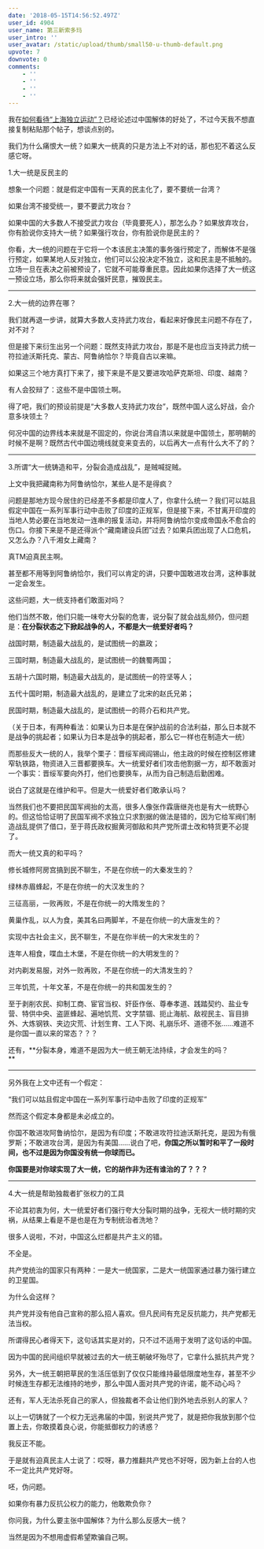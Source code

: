 ```yaml
---
date: '2018-05-15T14:56:52.497Z'
user_id: 4904
user_name: 第三新索多玛
user_intro: ''
user_avatar: /static/upload/thumb/small50-u-thumb-default.png
upvote: 7
downvote: 0
comments:
    - ''
    - ''
    - ''
    - ''
---
```


我在[如何看待“上海独立运动”？](https://www.pin-cong.com/p/24298/?s=78333)已经论述过中国解体的好处了，不过今天我不想直接复制粘贴那个帖子，想谈点别的。

我们为什么痛恨大一统？如果大一统真的只是方法上不对的话，那也犯不着这么反感它呀。

  

1.大一统是反民主的

想象一个问题：就是假定中国有一天真的民主化了，要不要统一台湾？

如果台湾不接受统一，要不要武力攻台？

如果中国的大多数人不接受武力攻台（毕竟要死人），那怎么办？如果放弃攻台，你有脸说你支持大一统？如果强行攻台，你有脸说你是民主的？

你看，大一统的问题在于它将一个本该民主决策的事务强行预定了，而解体不是强行预定，如果某地人反对独立，他们可以公投决定不独立，这和民主是不抵触的。立场一旦在表决之前被预设了，它就不可能尊重民意。因此如果你选择了大一统这一预设立场，那么你将来就会强奸民意，摧毁民主。

---

2.大一统的边界在哪？

我们就再退一步讲，就算大多数人支持武力攻台，看起来好像民主问题不存在了，对不对？

但是接下来衍生出另一个问题：既然支持武力攻台，那是不是也应当支持武力统一符拉迪沃斯托克、蒙古、阿鲁纳恰尔？毕竟自古以来嘛。

如果这三个地方真打下来了，接下来是不是又要进攻哈萨克斯坦、印度、越南？

有人会狡辩了：这些不是中国领土啊。

得了吧，我们的预设前提是“大多数人支持武力攻台”，既然中国人这么好战，会介意多块领土？

何况中国的边界线本来就是不固定的，你说台湾自清以来就是中国领土，那明朝的时候不是啊？既然古代中国边境线就变来变去的，以后再大一点有什么大不了的？

---

3.所谓“大一统铸造和平，分裂会造成战乱”，是贼喊捉贼。

上文中我把藏南称为阿鲁纳恰尔，某些人是不是得疯？  

问题是那地方现今居住的已经差不多都是印度人了，你拿什么统一？我们可以姑且假定中国在一系列军事行动中击败了印度的正规军，但是接下来，不甘离开印度的当地人势必要在当地发动一连串的报复活动，并将阿鲁纳恰尔变成帝国永不愈合的伤口。你接下来是不是还得派个“藏南建设兵团”过去？如果兵团出现了人口危机，又怎么办？八千湘女上藏南？

真TM迫真民主啊。

甚至都不用等到阿鲁纳恰尔，我们可以肯定的讲，只要中国敢进攻台湾，这种事就一定会发生。

这些问题，大一统支持者们敢面对吗？

他们当然不敢，他们只能一味夸大分裂的危害，说分裂了就会战乱频仍，但问题是：**在分裂状态之下掀起战争的人，不都是大一统爱好者吗？**

战国时期，制造最大战乱的，是试图统一的嬴政；

三国时期，制造最大战乱的，是试图统一的魏蜀两国；

五胡十六国时期，制造最大战乱的，是试图统一的符坚等人；

五代十国时期，制造最大战乱的，是建立了北宋的赵氏兄弟；

民国时期，制造最大战乱的，是试图统一的蒋介石和共产党。

（关于日本，有两种看法：如果认为日本是在保护战前的合法利益，那么日本就不是战争的挑起者；如果认为日本是战争的挑起者，那么它一样也在制造大一统）

而那些反大一统的人，我举个栗子：晋绥军阀阎锡山，他主政的时候在控制区修建窄轨铁路，物资进入三晋都要换车。大一统爱好者们攻击他割据一方，却不敢面对一个事实：晋绥军要向外打，他们也要换车，从而为自己制造后勤困难。

说白了这就是在维护和平。但是大一统爱好者们敢承认吗？

当然我们也不要把民国军阀抬的太高，很多人像张作霖唐继尧也是有大一统野心的。但这恰恰证明了民国军阀不求独立只求割据的做法是错的，因为它给军阀们制造战乱提供了借口，至于蒋氏政权掘黄河御敌和共产党所谓土改和特货更不必提了。

而大一统又真的和平吗？

修长城修阿房宫搞到民不聊生，不是在你统一的大秦发生的？

绿林赤眉蜂起，不是在你统一的大汉发生的？

三征高丽，一败再败，不是在你统一的大隋发生的？

黄巢作乱，以人为食，美其名曰两脚羊，不是在你统一的大唐发生的？

实现中古社会主义，民不聊生，不是在你半统一的大宋发生的？

连年人相食，喋血土木堡，不是在你统一的大明发生的？

对内剃发易服，对外一败再败，不是在你统一的大清发生的？

三年饥荒，十年文革，不是在你统一的共和国发生的？

至于剥削农民、抑制工商、宦官当权、奸臣作伥、尊奉孝道、践踏契约、盐业专营、特供中央、盗匪蜂起、遍地饥荒、文字禁锢、扼止海航、敌视民主、盲目排外、大炼钢铁、夹边灾荒、计划生育、工人下岗、礼崩乐坏、道德不张……难道不是你国一直以来的常态？？？

还有，**分裂本身，难道不是因为大一统王朝无法持续，才会发生的吗？  
**

---

另外我在上文中还有一个假定：

“我们可以姑且假定中国在一系列军事行动中击败了印度的正规军”

然而这个假定本身都是未必成立的。

你国不敢进攻阿鲁纳恰尔，是因为有印度；不敢进攻符拉迪沃斯托克，是因为有俄罗斯；不敢进攻台湾，是因为有美国……说白了吧，**你国之所以暂时和平了一段时间，也不过是因为你国没有统一你球而已。**

**你国要是对你球实现了大一统，它的胡作非为还有谁治的了？？？**

---

4.大一统是帮助独裁者扩张权力的工具

不论其初衷为何，大一统爱好者们强行夸大分裂时期的战争，无视大一统时期的灾祸，从结果上看是不是也是在为专制统治者洗地？  

很多人说啦，不对，中国这么烂都是共产主义的错。

不全是。

共产党统治的国家只有两种：一是大一统国家，二是大一统国家通过暴力强行建立的卫星国。

为什么会这样？

共产党并没有他自己宣称的那么招人喜欢。但凡民间有充足反抗能力，共产党都无法当权。

所谓得民心者得天下，这句话其实是对的，只不过不适用于发明了这句话的中国。

因为中国的民间组织早就被过去的大一统王朝破坏殆尽了，它拿什么抵抗共产党？

另外，大一统王朝把草民的生活压低到了仅仅只能维持最低限度地生存，甚至不少时候连生存都无法维持的地步，那么中国人面对共产党的许诺，能不动心吗？

还有，军人无法杀死自己的家人，但独裁者不会让他们到外地去杀别人的家人？

以上一切铸就了一个权力无远弗届的中国，别说共产党了，就是把你我放到那个位置上去，你敢摸着良心说，你能抵御权力的诱惑？

我反正不能。

于是就有迫真民主人士说了：哎呀，暴力推翻共产党也不好呀，因为新上台的人也不一定比共产党好呀。

呸，伪问题。

如果你有暴力反抗公权力的能力，他敢欺负你？

  

你问我，为什么要主张中国解体？为什么那么反感大一统？

当然是因为不想用虚假希望欺骗自己啊。
